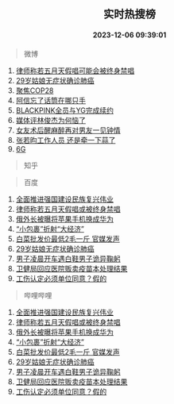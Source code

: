<div align="center"><h2>实时热搜榜</h2><h4>2023-12-06 09:39:01</h4></div>

> 微博  

1. [律师称若五月天假唱可能会被终身禁唱](https://s.weibo.com/weibo?q=%23%E5%BE%8B%E5%B8%88%E7%A7%B0%E8%8B%A5%E4%BA%94%E6%9C%88%E5%A4%A9%E5%81%87%E5%94%B1%E5%8F%AF%E8%83%BD%E4%BC%9A%E8%A2%AB%E7%BB%88%E8%BA%AB%E7%A6%81%E5%94%B1%23&t=31&band_rank=1&Refer=top)<br />
2. [29岁姑娘无症状确诊肺癌](https://s.weibo.com/weibo?q=%2329%E5%B2%81%E5%A7%91%E5%A8%98%E6%97%A0%E7%97%87%E7%8A%B6%E7%A1%AE%E8%AF%8A%E8%82%BA%E7%99%8C%23&t=31&band_rank=2&Refer=top)<br />
3. [聚焦COP28](https://s.weibo.com/weibo?q=%23%E8%81%9A%E7%84%A6COP28%23&t=31&band_rank=3&Refer=top)<br />
4. [阿信忘了话筒在哪只手](https://s.weibo.com/weibo?q=%E9%98%BF%E4%BF%A1%E5%BF%98%E4%BA%86%E8%AF%9D%E7%AD%92%E5%9C%A8%E5%93%AA%E5%8F%AA%E6%89%8B&t=31&band_rank=4&Refer=top)<br />
5. [BLACKPINK全员与YG完成续约](https://s.weibo.com/weibo?q=%23BLACKPINK%E5%85%A8%E5%91%98%E4%B8%8EYG%E5%AE%8C%E6%88%90%E7%BB%AD%E7%BA%A6%23&t=31&band_rank=5&Refer=top)<br />
6. [媒体评林俊杰为何恼了](https://s.weibo.com/weibo?q=%23%E5%AA%92%E4%BD%93%E8%AF%84%E6%9E%97%E4%BF%8A%E6%9D%B0%E4%B8%BA%E4%BD%95%E6%81%BC%E4%BA%86%23&t=31&band_rank=6&Refer=top)<br />
7. [女友术后醒麻醉再对男友一见钟情](https://s.weibo.com/weibo?q=%E5%A5%B3%E5%8F%8B%E6%9C%AF%E5%90%8E%E9%86%92%E9%BA%BB%E9%86%89%E5%86%8D%E5%AF%B9%E7%94%B7%E5%8F%8B%E4%B8%80%E8%A7%81%E9%92%9F%E6%83%85&t=31&band_rank=7&Refer=top)<br />
8. [张若昀工作人员 还是牵一下蒜了](https://s.weibo.com/weibo?q=%E5%BC%A0%E8%8B%A5%E6%98%80%E5%B7%A5%E4%BD%9C%E4%BA%BA%E5%91%98%20%E8%BF%98%E6%98%AF%E7%89%B5%E4%B8%80%E4%B8%8B%E8%92%9C%E4%BA%86&t=31&band_rank=8&Refer=top)<br />
9. [6G](https://s.weibo.com/weibo?q=6G&t=31&band_rank=9&Refer=top)<br />

> 知乎  


> 百度  

1. [全面推进强国建设民族复兴伟业](https://www.baidu.com/s?wd=%E5%85%A8%E9%9D%A2%E6%8E%A8%E8%BF%9B%E5%BC%BA%E5%9B%BD%E5%BB%BA%E8%AE%BE%E6%B0%91%E6%97%8F%E5%A4%8D%E5%85%B4%E4%BC%9F%E4%B8%9A&sa=fyb_news&rsv_dl=fyb_news)<br />
2. [律师称若五月天假唱或被终身禁唱](https://www.baidu.com/s?wd=%E5%BE%8B%E5%B8%88%E7%A7%B0%E8%8B%A5%E4%BA%94%E6%9C%88%E5%A4%A9%E5%81%87%E5%94%B1%E6%88%96%E8%A2%AB%E7%BB%88%E8%BA%AB%E7%A6%81%E5%94%B1&sa=fyb_news&rsv_dl=fyb_news)<br />
3. [俄外长被曝将苹果手机换成华为](https://www.baidu.com/s?wd=%E4%BF%84%E5%A4%96%E9%95%BF%E8%A2%AB%E6%9B%9D%E5%B0%86%E8%8B%B9%E6%9E%9C%E6%89%8B%E6%9C%BA%E6%8D%A2%E6%88%90%E5%8D%8E%E4%B8%BA&sa=fyb_news&rsv_dl=fyb_news)<br />
4. [“小包裹”折射“大经济”](https://www.baidu.com/s?wd=%E2%80%9C%E5%B0%8F%E5%8C%85%E8%A3%B9%E2%80%9D%E6%8A%98%E5%B0%84%E2%80%9C%E5%A4%A7%E7%BB%8F%E6%B5%8E%E2%80%9D&sa=fyb_news&rsv_dl=fyb_news)<br />
5. [白菜批发价最低2毛一斤 官媒发声](https://www.baidu.com/s?wd=%E7%99%BD%E8%8F%9C%E6%89%B9%E5%8F%91%E4%BB%B7%E6%9C%80%E4%BD%8E2%E6%AF%9B%E4%B8%80%E6%96%A4+%E5%AE%98%E5%AA%92%E5%8F%91%E5%A3%B0&sa=fyb_news&rsv_dl=fyb_news)<br />
6. [29岁姑娘无症状确诊肺癌](https://www.baidu.com/s?wd=29%E5%B2%81%E5%A7%91%E5%A8%98%E6%97%A0%E7%97%87%E7%8A%B6%E7%A1%AE%E8%AF%8A%E8%82%BA%E7%99%8C&sa=fyb_news&rsv_dl=fyb_news)<br />
7. [男子凌晨开车遇白鞋男子诡异鞠躬](https://www.baidu.com/s?wd=%E7%94%B7%E5%AD%90%E5%87%8C%E6%99%A8%E5%BC%80%E8%BD%A6%E9%81%87%E7%99%BD%E9%9E%8B%E7%94%B7%E5%AD%90%E8%AF%A1%E5%BC%82%E9%9E%A0%E8%BA%AC&sa=fyb_news&rsv_dl=fyb_news)<br />
8. [卫健局回应医院贩卖疫苗本处理结果](https://www.baidu.com/s?wd=%E5%8D%AB%E5%81%A5%E5%B1%80%E5%9B%9E%E5%BA%94%E5%8C%BB%E9%99%A2%E8%B4%A9%E5%8D%96%E7%96%AB%E8%8B%97%E6%9C%AC%E5%A4%84%E7%90%86%E7%BB%93%E6%9E%9C&sa=fyb_news&rsv_dl=fyb_news)<br />
9. [工伤认定必须单位同意？假的](https://www.baidu.com/s?wd=%E5%B7%A5%E4%BC%A4%E8%AE%A4%E5%AE%9A%E5%BF%85%E9%A1%BB%E5%8D%95%E4%BD%8D%E5%90%8C%E6%84%8F%EF%BC%9F%E5%81%87%E7%9A%84&sa=fyb_news&rsv_dl=fyb_news)<br />

> 哔哩哔哩  

1. [全面推进强国建设民族复兴伟业](https://www.baidu.com/s?wd=%E5%85%A8%E9%9D%A2%E6%8E%A8%E8%BF%9B%E5%BC%BA%E5%9B%BD%E5%BB%BA%E8%AE%BE%E6%B0%91%E6%97%8F%E5%A4%8D%E5%85%B4%E4%BC%9F%E4%B8%9A&sa=fyb_news&rsv_dl=fyb_news)<br />
2. [律师称若五月天假唱或被终身禁唱](https://www.baidu.com/s?wd=%E5%BE%8B%E5%B8%88%E7%A7%B0%E8%8B%A5%E4%BA%94%E6%9C%88%E5%A4%A9%E5%81%87%E5%94%B1%E6%88%96%E8%A2%AB%E7%BB%88%E8%BA%AB%E7%A6%81%E5%94%B1&sa=fyb_news&rsv_dl=fyb_news)<br />
3. [俄外长被曝将苹果手机换成华为](https://www.baidu.com/s?wd=%E4%BF%84%E5%A4%96%E9%95%BF%E8%A2%AB%E6%9B%9D%E5%B0%86%E8%8B%B9%E6%9E%9C%E6%89%8B%E6%9C%BA%E6%8D%A2%E6%88%90%E5%8D%8E%E4%B8%BA&sa=fyb_news&rsv_dl=fyb_news)<br />
4. [“小包裹”折射“大经济”](https://www.baidu.com/s?wd=%E2%80%9C%E5%B0%8F%E5%8C%85%E8%A3%B9%E2%80%9D%E6%8A%98%E5%B0%84%E2%80%9C%E5%A4%A7%E7%BB%8F%E6%B5%8E%E2%80%9D&sa=fyb_news&rsv_dl=fyb_news)<br />
5. [白菜批发价最低2毛一斤 官媒发声](https://www.baidu.com/s?wd=%E7%99%BD%E8%8F%9C%E6%89%B9%E5%8F%91%E4%BB%B7%E6%9C%80%E4%BD%8E2%E6%AF%9B%E4%B8%80%E6%96%A4+%E5%AE%98%E5%AA%92%E5%8F%91%E5%A3%B0&sa=fyb_news&rsv_dl=fyb_news)<br />
6. [29岁姑娘无症状确诊肺癌](https://www.baidu.com/s?wd=29%E5%B2%81%E5%A7%91%E5%A8%98%E6%97%A0%E7%97%87%E7%8A%B6%E7%A1%AE%E8%AF%8A%E8%82%BA%E7%99%8C&sa=fyb_news&rsv_dl=fyb_news)<br />
7. [男子凌晨开车遇白鞋男子诡异鞠躬](https://www.baidu.com/s?wd=%E7%94%B7%E5%AD%90%E5%87%8C%E6%99%A8%E5%BC%80%E8%BD%A6%E9%81%87%E7%99%BD%E9%9E%8B%E7%94%B7%E5%AD%90%E8%AF%A1%E5%BC%82%E9%9E%A0%E8%BA%AC&sa=fyb_news&rsv_dl=fyb_news)<br />
8. [卫健局回应医院贩卖疫苗本处理结果](https://www.baidu.com/s?wd=%E5%8D%AB%E5%81%A5%E5%B1%80%E5%9B%9E%E5%BA%94%E5%8C%BB%E9%99%A2%E8%B4%A9%E5%8D%96%E7%96%AB%E8%8B%97%E6%9C%AC%E5%A4%84%E7%90%86%E7%BB%93%E6%9E%9C&sa=fyb_news&rsv_dl=fyb_news)<br />
9. [工伤认定必须单位同意？假的](https://www.baidu.com/s?wd=%E5%B7%A5%E4%BC%A4%E8%AE%A4%E5%AE%9A%E5%BF%85%E9%A1%BB%E5%8D%95%E4%BD%8D%E5%90%8C%E6%84%8F%EF%BC%9F%E5%81%87%E7%9A%84&sa=fyb_news&rsv_dl=fyb_news)<br />
